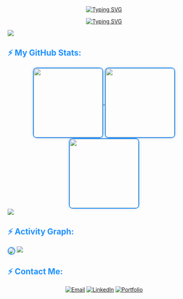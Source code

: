 <p align="center">
  <a href="https://git.io/typing-svg">
    <img src="https://readme-typing-svg.demolab.com?font=Fira+Code&weight=500&size=40&pause=1000&color=58A6FF&center=true&width=800&height=100&lines=Hi+%F0%9F%91%8B+I'm+Burak+Kardaş!" alt="Typing SVG" />
  </a>
</p>
<p align="center">
  <a href="https://git.io/typing-svg">
    <img src="https://readme-typing-svg.demolab.com?font=Fira+Code&weight=100&pause=1000&color=1E90FF&center=true&vCenter=true&width=800&height=30&lines=Mobile+Developer+%26+Game+Developer+from+Adıyaman%2FTurkey" alt="Typing SVG" />
  </a>
</p>

<img src="https://user-images.githubusercontent.com/73097560/115834477-dbab4500-a447-11eb-908a-139a6edaec5c.gif">

<h2 align="left" style="color: #1E90FF;">⚡ My GitHub Stats:</h2>
<div align="center">
  <a href="https://github.com/BurakKardas">
    <img align="center" src="http://github-profile-summary-cards.vercel.app/api/cards/stats?username=BurakKardas&theme=github_dark" height="180em" style="border: 2px solid #1E90FF; border-radius: 10px; box-shadow: 0 0 10px rgba(0, 0, 0, 0.1);" />
    <img align="center" src="http://github-profile-summary-cards.vercel.app/api/cards/most-commit-language?username=BurakKardas&theme=github_dark" height="180em" style="border: 2px solid #1E90FF; border-radius: 10px; box-shadow: 0 0 10px rgba(0, 0, 0, 0.1);" />
    <img align="center" src="http://github-profile-summary-cards.vercel.app/api/cards/repos-per-language?username=BurakKardas&theme=github_dark" height="180em" style="border: 2px solid #1E90FF; border-radius: 10px; box-shadow: 0 0 10px rgba(0, 0, 0, 0.1);" />
  </a>
</div>

<img src="https://user-images.githubusercontent.com/73097560/115834477-dbab4500-a447-11eb-908a-139a6edaec5c.gif">

<h2 align="left" style="color: #1E90FF;">⚡ Activity Graph:</h2>
<img align="center" src="https://github-readme-activity-graph.vercel.app/graph?username=BurakKardas&theme=github-compact" style="border: 2px solid #1E90FF; border-radius: 10px; box-shadow: 0 0 10px rgba(0, 0, 0, 0.1);" />

<img src="https://user-images.githubusercontent.com/73097560/115834477-dbab4500-a447-11eb-908a-139a6edaec5c.gif">

<h2 align="left" style="color: #1E90FF;">⚡ Contact Me:</h2>
<div align="center">
  <p>
    <a href="mailto:krdsbrk@gmail.com"><img src="https://img.shields.io/badge/Email-krdsbrk%40gmail.com-blue?style=for-the-badge&logo=gmail" alt="Email" /></a>
    <a href="https://www.linkedin.com/in/burak-k-770b4b161/"><img src="https://img.shields.io/badge/LinkedIn-Burak%20Kardaş-blue?style=for-the-badge&logo=linkedin" alt="LinkedIn" /></a>
    <a href="https://burakkardas.github.io/MyPortfolio/"><img src="https://img.shields.io/badge/Portfolio-Visit%20My%20Portfolio-blue?style=for-the-badge&logo=github" alt="Portfolio" /></a>
  </p>
</div>
